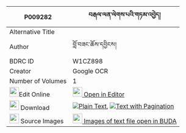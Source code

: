 |P009282|བརྒལ་ལན་ལེགས་པའི་གཏམ་འབྱེད། 
| --- | --- 
|Alternative Title |
|Author| བློ་བཟང་ཆོས་དབྱིངས།
|BDRC ID | W1CZ898
|Creator | Google OCR
|Number of Volumes| 1
|<img width="25" src="https://img.icons8.com/color/25/000000/edit-property.png">Edit Online| [<img width="25" src="https://avatars.githubusercontent.com/u/45091458?s=200&v=4"> Open in Editor](http://editor.openpecha.org/P009282)
|<img width="25" src="https://img.icons8.com/fluent/48/000000/download-2.png"/>  Download | [![](https://img.icons8.com/color/20/000000/txt.png)Plain Text](https://github.com/Openpecha/P009282/releases/download/v1/gallen_lekpa_i_tam_je_plain_P009282.zip), [![](https://img.icons8.com/color/20/000000/txt.png)Text with Pagination](https://github.com/Openpecha/P009282/releases/download/v1/gallen_lekpa_i_tam_je_pages_P009282.zip)
|<img width="25" src="https://img.icons8.com/plasticine/100/000000/pictures-folder.png"/>  Source Images | [<img width="25" src="https://library.bdrc.io/icons/BUDA-small.svg"> Images of text file open in BUDA](https://library.bdrc.io/show/bdr:W1CZ898)